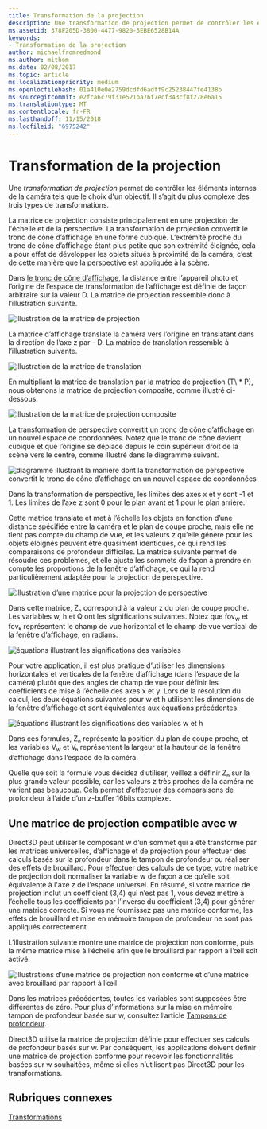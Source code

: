 ```yaml
---
title: Transformation de la projection
description: Une transformation de projection permet de contrôler les éléments internes de la caméra, notamment le choix d’un objectif. Il s’agit du plus complexe des trois types de transformations.
ms.assetid: 378F205D-3800-4477-9820-5EBE6528B14A
keywords:
- Transformation de la projection
author: michaelfromredmond
ms.author: mithom
ms.date: 02/08/2017
ms.topic: article
ms.localizationpriority: medium
ms.openlocfilehash: 01a410e0e2759dcdfd6adff9c25238447fe4138b
ms.sourcegitcommit: e2fca6c79f31e521ba76f7ecf343cf8f278e6a15
ms.translationtype: MT
ms.contentlocale: fr-FR
ms.lasthandoff: 11/15/2018
ms.locfileid: "6975242"
---
```

# <a name="projection-transform"></a>Transformation de la projection


Une *transformation de projection* permet de contrôler les éléments internes de la caméra tels que le choix d'un objectif. Il s’agit du plus complexe des trois types de transformations.

La matrice de projection consiste principalement en une projection de l'échelle et de la perspective. La transformation de projection convertit le tronc de cône d’affichage en une forme cubique. L’extrémité proche du tronc de cône d’affichage étant plus petite que son extrémité éloignée, cela a pour effet de développer les objets situés à proximité de la caméra; c’est de cette manière que la perspective est appliquée à la scène.

Dans [le tronc de cône d’affichage](viewports-and-clipping.md), la distance entre l’appareil photo et l’origine de l’espace de transformation de l’affichage est définie de façon arbitraire sur la valeur D. La matrice de projection ressemble donc à l’illustration suivante.

![illustration de la matrice de projection](images/projmat1.png)

La matrice d’affichage translate la caméra vers l’origine en translatant dans la direction de l’axe z par - D. La matrice de translation ressemble à l’illustration suivante.

![illustration de la matrice de translation](images/projmat2.png)

En multipliant la matrice de translation par la matrice de projection (T\ * P), nous obtenons la matrice de projection composite, comme illustré ci-dessous.

![illustration de la matrice de projection composite](images/projmat3.png)

La transformation de perspective convertit un tronc de cône d’affichage en un nouvel espace de coordonnées. Notez que le tronc de cône devient cubique et que l’origine se déplace depuis le coin supérieur droit de la scène vers le centre, comme illustré dans le diagramme suivant.

![diagramme illustrant la manière dont la transformation de perspective convertit le tronc de cône d’affichage en un nouvel espace de coordonnées](images/cuboid.png)

Dans la transformation de perspective, les limites des axes x et y sont -1 et 1. Les limites de l’axe z sont 0 pour le plan avant et 1 pour le plan arrière.

Cette matrice translate et met à l’échelle les objets en fonction d’une distance spécifiée entre la caméra et le plan de coupe proche, mais elle ne tient pas compte du champ de vue, et les valeurs z qu’elle génère pour les objets éloignés peuvent être quasiment identiques, ce qui rend les comparaisons de profondeur difficiles. La matrice suivante permet de résoudre ces problèmes, et elle ajuste les sommets de façon à prendre en compte les proportions de la fenêtre d’affichage, ce qui la rend particulièrement adaptée pour la projection de perspective.

![illustration d’une matrice pour la projection de perspective](images/prjmatx1.png)

Dans cette matrice, Zₙ correspond à la valeur z du plan de coupe proche. Les variables w, h et Q ont les significations suivantes. Notez que fov<sub>w</sub> et fovₖ représentent le champ de vue horizontal et le champ de vue vertical de la fenêtre d’affichage, en radians.

![équations illustrant les significations des variables](images/prjmatx2.png)

Pour votre application, il est plus pratique d’utiliser les dimensions horizontales et verticales de la fenêtre d’affichage (dans l’espace de la caméra) plutôt que des angles de champ de vue pour définir les coefficients de mise à l’échelle des axes x et y. Lors de la résolution du calcul, les deux équations suivantes pour w et h utilisent les dimensions de la fenêtre d’affichage et sont équivalentes aux équations précédentes.

![équations illustrant les significations des variables w et h](images/prjmatx3.png)

Dans ces formules, Zₙ représente la position du plan de coupe proche, et les variables V<sub>w</sub> et Vₕ représentent la largeur et la hauteur de la fenêtre d’affichage dans l’espace de la caméra.

Quelle que soit la formule vous décidez d’utiliser, veillez à définir Zₙ sur la plus grande valeur possible, car les valeurs z très proches de la caméra ne varient pas beaucoup. Cela permet d’effectuer des comparaisons de profondeur à l’aide d’un z-buffer 16bits complexe.

## <a name="span-idawfriendlyprojectionmatrixspanspan-idawfriendlyprojectionmatrixspanspan-idawfriendlyprojectionmatrixspana-w-friendly-projection-matrix"></a><span id="A_W_Friendly_Projection_Matrix"></span><span id="a_w_friendly_projection_matrix"></span><span id="A_W_FRIENDLY_PROJECTION_MATRIX"></span>Une matrice de projection compatible avec w


Direct3D peut utiliser le composant w d’un sommet qui a été transformé par les matrices universelles, d’affichage et de projection pour effectuer des calculs basés sur la profondeur dans le tampon de profondeur ou réaliser des effets de brouillard. Pour effectuer des calculs de ce type, votre matrice de projection doit normaliser la variable w de façon à ce qu’elle soit équivalente à l'axe z de l’espace universel. En résumé, si votre matrice de projection inclut un coefficient (3,4) qui n’est pas 1, vous devez mettre à l’échelle tous les coefficients par l’inverse du coefficient (3,4) pour générer une matrice correcte. Si vous ne fournissez pas une matrice conforme, les effets de brouillard et mise en mémoire tampon de profondeur ne sont pas appliqués correctement.

L’illustration suivante montre une matrice de projection non conforme, puis la même matrice mise à l’échelle afin que le brouillard par rapport à l’œil soit activé.

![illustrations d’une matrice de projection non conforme et d’une matrice avec brouillard par rapport à l’œil](images/eyerlmx.png)

Dans les matrices précédentes, toutes les variables sont supposées être différentes de zéro. Pour plus d’informations sur la mise en mémoire tampon de profondeur basée sur w, consultez l’article [Tampons de profondeur](depth-buffers.md).

Direct3D utilise la matrice de projection définie pour effectuer ses calculs de profondeur basés sur w. Par conséquent, les applications doivent définir une matrice de projection conforme pour recevoir les fonctionnalités basées sur w souhaitées, même si elles n’utilisent pas Direct3D pour les transformations.

## <a name="span-idrelated-topicsspanrelated-topics"></a><span id="related-topics"></span>Rubriques connexes


[Transformations](transforms.md)

 

 




